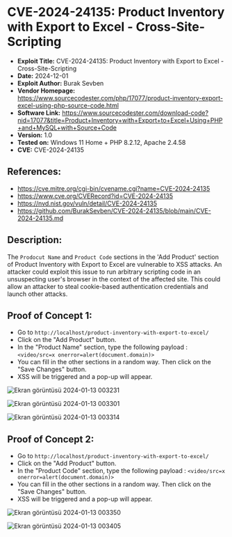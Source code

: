 # CVE-2024-24135: Product Inventory with Export to Excel - Cross-Site-Scripting

+ **Exploit Title:** CVE-2024-24135: Product Inventory with Export to Excel - Cross-Site-Scripting
+ **Date:** 2024-12-01
+ **Exploit Author:** Burak Sevben
+ **Vendor Homepage:** https://www.sourcecodester.com/php/17077/product-inventory-export-excel-using-php-source-code.html
+ **Software Link:** https://www.sourcecodester.com/download-code?nid=17077&title=Product+Inventory+with+Export+to+Excel+Using+PHP+and+MySQL+with+Source+Code
+ **Version:** 1.0
+ **Tested on:** Windows 11 Home + PHP 8.2.12, Apache 2.4.58
+ **CVE:** CVE-2024-24135

## References:
+ https://cve.mitre.org/cgi-bin/cvename.cgi?name=CVE-2024-24135
+ https://www.cve.org/CVERecord?id=CVE-2024-24135
+ https://nvd.nist.gov/vuln/detail/CVE-2024-24135
+ https://github.com/BurakSevben/CVE-2024-24135/blob/main/CVE-2024-24135.md

## Description:
The `Prodocut Name` and `Product Code` sections in the 'Add Product' section of Product Inventory with Export to Excel are vulnerable to XSS attacks.
An attacker could exploit this issue to run arbitrary scripting code in an unsuspecting user's browser in the context of the affected site. This could allow an attacker to steal cookie-based authentication credentials and launch other attacks.


## Proof of Concept 1:
+ Go to `http://localhost/product-inventory-with-export-to-excel/`
+ Click on the "Add Product" button.
+ In the "Product Name" section, type the following payload : `<video/src=x onerror=alert(document.domain)>`
+ You can fill in the other sections in a random way. Then click on the "Save Changes" button.
+ XSS will be triggered and a pop-up will appear.

![Ekran görüntüsü 2024-01-13 003231](https://github.com/BurakSevben/CVEs/assets/117217689/582b858a-c05c-4d30-9b65-d182432464f8)

![Ekran görüntüsü 2024-01-13 003301](https://github.com/BurakSevben/CVEs/assets/117217689/4b3721c1-f628-407c-a562-4e1d40262b28)

![Ekran görüntüsü 2024-01-13 003314](https://github.com/BurakSevben/CVEs/assets/117217689/b36b60cb-f45d-4aa4-98e1-59383a8304b8)

## Proof of Concept 2:
+ Go to `http://localhost/product-inventory-with-export-to-excel/`
+ Click on the "Add Product" button.
+ In the "Product Code" section, type the following payload : `<video/src=x onerror=alert(document.domain)>`
+ You can fill in the other sections in a random way. Then click on the "Save Changes" button.
+ XSS will be triggered and a pop-up will appear.

![Ekran görüntüsü 2024-01-13 003350](https://github.com/BurakSevben/CVEs/assets/117217689/5fd5be28-da52-491d-b2f9-198b562513c8)

![Ekran görüntüsü 2024-01-13 003405](https://github.com/BurakSevben/CVEs/assets/117217689/9a72c3ab-7689-416f-91e5-f2c9a9b6b0c4)



